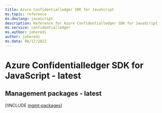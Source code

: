 ```yaml
---
title: Azure Confidentialledger SDK for JavaScript
ms.topic: reference
ms.devlang: javascript
description: Reference for Azure Confidentialledger SDK for JavaScript
ms.service: confidentialledger
ms.author: joheredi
author: joheredi
ms.data: 08/17/2022
---
```

# Azure Confidentialledger SDK for JavaScript - latest

## Management packages - latest
[!INCLUDE [mgmt-packages](confidentialledger-mgmt-index.md)]